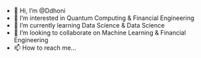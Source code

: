 - 👋 Hi, I’m @Ddhoni
- 👀 I’m interested in Quantum Computing & Financial Engineering
- 🌱 I’m currently learning Data Science & Data Science
- 💞️ I’m looking to collaborate on Machine Learning & Financial Engineering
- 📫 How to reach me...

<!---
Ddhoni/Ddhoni is a ✨ special ✨ repository because its `README.md` (this file) appears on your GitHub profile.
You can click the Preview link to take a look at your changes.
--->
